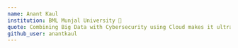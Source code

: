 ```yaml
---
name: Anant Kaul 
institution: BML Munjal University 🚩 
quote: Combining Big Data with Cybersecurity using Cloud makes it ultra powerful
github_user: anantkaul
---
```

